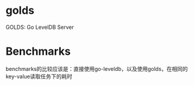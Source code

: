 # golds
GOLDS: Go LevelDB Server



# Benchmarks

benchmarks的比较应该是：直接使用go-leveldb，以及使用golds，在相同的key-value读取任务下的耗时